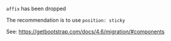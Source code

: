 `affix` has been dropped

The recommendation is to use `position: sticky`

See: https://getbootstrap.com/docs/4.6/migration/#components
